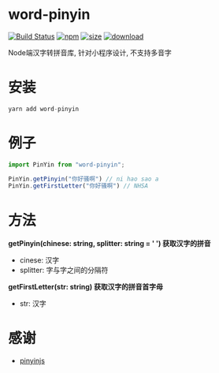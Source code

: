 # word-pinyin
[![Build Status](https://img.shields.io/travis/zhylmzr/word-pinyin/master?style=flat-square)](https://travis-ci.org/zhylmzr/word-pinyin)
[![npm](https://img.shields.io/npm/v/word-pinyin?style=flat-square)](https://www.npmjs.com/package/word-pinyin)
[![size](https://img.shields.io/bundlephobia/min/word-pinyin?style=flat-square)](https://bundlephobia.com/result?p=word-pinyin)
[![download](https://img.shields.io/npm/dw/word-pinyin?style=flat-square)](https://npmcharts.com/compare/word-pinyin)

Node端汉字转拼音库, 针对小程序设计, 不支持多音字

# 安装
```js
yarn add word-pinyin
```

# 例子
```js
import PinYin from "word-pinyin";

PinYin.getPinyin("你好骚啊") // ni hao sao a
PinYin.getFirstLetter("你好骚啊") // NHSA
```

# 方法
**getPinyin(chinese: string, splitter: string = ' ') 获取汉字的拼音**
- cinese: 汉字
- splitter: 字与字之间的分隔符

**getFirstLetter(str: string) 获取汉字的拼音首字母**
- str: 汉字

# 感谢
- [pinyinjs](https://github.com/sxei/pinyinjs)